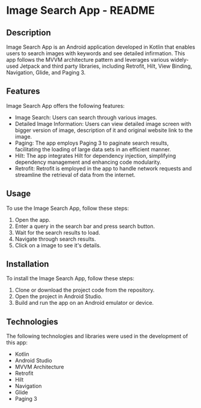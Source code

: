 # Image Search App - README

## Description

Image Search App is an Android application developed in Kotlin that enables users to search images with keywords and see detailed infirmation. This app follows the MVVM architecture pattern and leverages various widely-used Jetpack and third party libraries, including Retrofit, Hilt, View Binding, Navigation, Glide, and Paging 3. 

## Features

Image Search App offers the following features:

- Image Search: Users can search through various images.
- Detailed Image Information: Users can view detailed image screen with bigger version of image, description of it and original website link to the image.
- Paging: The app employs Paging 3 to paginate search results, facilitating the loading of large data sets in an efficient manner.
- Hilt: The app integrates Hilt for dependency injection, simplifying dependency management and enhancing code modularity.
- Retrofit: Retrofit is employed in the app to handle network requests and streamline the retrieval of data from the internet.

## Usage

To use the Image Search App, follow these steps:

1. Open the app.
2. Enter a query in the search bar and press search button.
3. Wait for the search results to load.
4. Navigate through search results.
5. Click on a image to see it's details.

## Installation

To install the Image Search App, follow these steps:

1. Clone or download the project code from the repository.
2. Open the project in Android Studio.
3. Build and run the app on an Android emulator or device.

## Technologies

The following technologies and libraries were used in the development of this app:

- Kotlin
- Android Studio
- MVVM Architecture
- Retrofit
- Hilt
- Navigation
- Glide
- Paging 3
